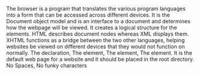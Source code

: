The browser is a program that translates the various program languages into a form that can be accessed across different devices.
It is the Document object model and is an interface to a document and determines how the webpage will be viewed.  It creates a logical structure for the elements.
HTML describes document nodes whereas XML displays them. XHTML functions as a bridge between the two other languages, helping websites be viewed on different devices that they would not function on normally.
The <DOCTYPE> declaration, The <root> element, The <head> element, The <body> element.
It is the default web page for a website and it should be placed in the root directory.
No Spaces, No funky characters 

